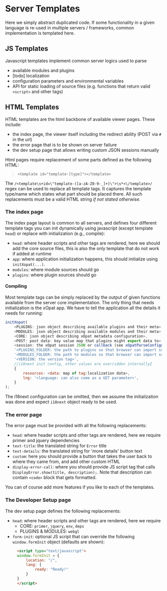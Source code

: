 # Server Templates

Here we simply abstract duplicated code. If some functionality in a given language
is re-used in multiple servers / frameworks, common implementation is templated here.

## JS Templates
Javascript templates implement common server logics used to parse
 - available modules and plugins
 - [todo] localization
 - configuration parameters and environmental variables
 - API for static loading of source files (e.g. functions that return valid `<script>` and other tags)

## HTML Templates
HTML templates are the html backbone of available viewer pages. These include:
 - the index page, the viewer itself including the redirect ability (POST via `#` in the url)
 - the error page that is to be shown on server failure
 - the dev setup page that allows writing custom JSON sessions manually

Html pages require replacement of some parts defined as the following HTML:
> ``<template id="template-[type]"></template>``

The ``/<template\s+id=\"template-([a-zA-Z0-9-_]+)\">\s*<\/template>/`` regex can be used to replace all template tags.
It captures the template type/name which states what part should be placed there. All such replacements
must be a valid HTML string _if not stated otherwise_.


### The index page

The index page layout is common to all servers, and defines four different template tags
you can init dynamically using javascript (except template `head`) or replace with initialization (e.g., compile):
 - `head`: where header scripts and other tags are rendered, here we should add the core
source files, this is also the only template that do not work if added at runtime
 - `app`: where application initialization happens, this should initialize using `initXopat(...)`.
 - `modules`: where module sources should go
 - `plugins`: where plugin sources should go


#### Compiling

Most template tags can be simply replaced by the output of given functions available from the server 
core implementation. The only thing that needs initialization is the xOpat app. We have to tell the application
all the details it needs for running:

````js
initXopat(
    <PLUGINS: json object describing available plugins and their meta>,
    <MODULES: json object describing available modules and their meta>,
    <CORE: json object describing xOpat metadata configuration>,
    <POST: post data: key value map that plugins might export data to>,
    <session: the xOpat session JSON or callback (see xOpatParseConfiguration(..))>,
    '<PLUGINS_FOLDER: the path to plugins so that browser can import scripts>',
    '<MODULES_FOLDER: the path to modules so that browser can import scripts>',
    '<VERSION: the version tag>',
    //i18next init config, other values are overridden internallyZ
    {
        resources: <data: map of tag:localization data>,
        lng: '<language: can also come as a GET parameter>',
    }
);
````
The i18next configuration can be omitted, then we assume the initialization was done
and expect ``i18next`` object ready to be used.

### The error page

The error page must be provided with all the following replacements:
- `head`: where header scripts and other tags are rendered, here we require primer and jquery dependencies
- `text-title`:  the translated string for `Error` title
- `text-details`: the translated string for 'more details' button text
- `custom`: here you should provide a button that takes the user back to where they came from, and add other custom HTML
- `display-error-call`: where you should provide JS script tag that calls `DisplayError.show(title, description);`. Note that description can contain `<code>` block that gets formatted.

You can of course add more features if you like to each of the templates.

### The Developer Setup page
The dev setup page defines the following replacements:
- `head`: where header scripts and other tags are rendered, here we require 
  - CORE: ``primer``, `jquery`, `env`, `deps`
  - PLUGINS & MODULES: ``webgl``
- `form-init`:  optional JS script that can override the following `window.formInit` object (defaults are shown):
  ````html
    <script type="text/javascript">
    window.formInit = {
        location: "/",
        lang: {
            ready: "Ready!"
        }
    }     
    </script>
  ````

